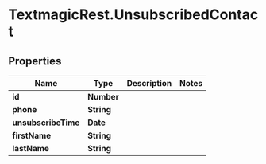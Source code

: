# TextmagicRest.UnsubscribedContact

## Properties
Name | Type | Description | Notes
------------ | ------------- | ------------- | -------------
**id** | **Number** |  | 
**phone** | **String** |  | 
**unsubscribeTime** | **Date** |  | 
**firstName** | **String** |  | 
**lastName** | **String** |  | 


